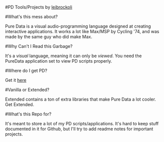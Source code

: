 #PD Tools/Projects
by [leibrockoli](http://github.com/leibrockoli)

#What's this mess about?

Pure Data is a visual audio-programming language designed
at creating interactive applications. It works a lot like
Max/MSP by Cycling '74, and was made by the same guy who did
make Max.

#Why Can't I Read this Garbage?

It's a *visual* language, meaning it can only be *viewed*.
You need the PureData application set to view PD scripts 
properly.

#Where do I get PD?

Get it [here](http://puredata.info/)

#Vanilla or Extended?

Extended contains a ton of extra libraries that make 
Pure Data a lot cooler. Get Extended.

#What's this Repo for?

It's meant to store a lot of my PD scripts/applications. 
It's hard to keep stuff documented in it for Github, but 
I'll try to add readme notes for important projects.

